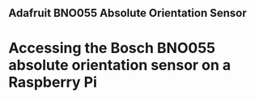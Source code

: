 ## Adafruit BNO055 Absolute Orientation Sensor
#  Accessing the Bosch BNO055 absolute orientation sensor on a Raspberry Pi
